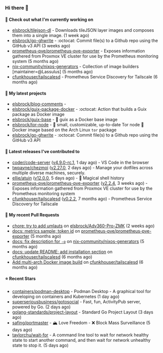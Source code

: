 ### Hi there 👋

#### 👷 Check out what I'm currently working on

- [elsbrock/tilejson-dl](https://github.com/elsbrock/tilejson-dl) - Downloads tileJSON layer images and composes them into a single image. (1 week ago)
- [elsbrock/go-ghwrite](https://github.com/elsbrock/go-ghwrite) - :octocat: Commit file(s) to a Github repo using the GitHub v3 API (3 weeks ago)
- [prometheus-pve/prometheus-pve-exporter](https://github.com/prometheus-pve/prometheus-pve-exporter) - Exposes information gathered from Proxmox VE cluster for use by the Prometheus monitoring system (5 months ago)
- [nix-community/nixos-generators](https://github.com/nix-community/nixos-generators) - Collection of image builders [maintainer=@Lassulus] (5 months ago)
- [cfunkhouser/tailscalesd](https://github.com/cfunkhouser/tailscalesd) - Prometheus Service Discovery for Tailscale (6 months ago)

#### 🌱 My latest projects

- [elsbrock/blog-comments](https://github.com/elsbrock/blog-comments) - 
- [elsbrock/guix-package-docker](https://github.com/elsbrock/guix-package-docker) - :octocat: Action that builds a Guix package as Docker image
- [elsbrock/guix-base](https://github.com/elsbrock/guix-base) - :whale: guix as a Docker base image
- [elsbrock/tor-node](https://github.com/elsbrock/tor-node) - :rocket: small, customizable, up-to-date Tor node :whale: Docker image based on the Arch Linux `tor` package
- [elsbrock/go-ghwrite](https://github.com/elsbrock/go-ghwrite) - :octocat: Commit file(s) to a Github repo using the GitHub v3 API

#### 🔭 Latest releases I've contributed to

- [coder/code-server](https://github.com/coder/code-server) ([v4.9.0-rc.1](https://github.com/coder/code-server/releases/tag/v4.9.0-rc.1), 1 day ago) - VS Code in the browser
- [twpayne/chezmoi](https://github.com/twpayne/chezmoi) ([v2.27.0](https://github.com/twpayne/chezmoi/releases/tag/v2.27.0), 2 days ago) - Manage your dotfiles across multiple diverse machines, securely.
- [ellie/atuin](https://github.com/ellie/atuin) ([v12.0.0](https://github.com/ellie/atuin/releases/tag/v12.0.0), 5 days ago) - 🐢 Magical shell history
- [prometheus-pve/prometheus-pve-exporter](https://github.com/prometheus-pve/prometheus-pve-exporter) ([v2.2.4](https://github.com/prometheus-pve/prometheus-pve-exporter/releases/tag/v2.2.4), 3 weeks ago) - Exposes information gathered from Proxmox VE cluster for use by the Prometheus monitoring system
- [cfunkhouser/tailscalesd](https://github.com/cfunkhouser/tailscalesd) ([v0.2.2](https://github.com/cfunkhouser/tailscalesd/releases/tag/v0.2.2), 7 months ago) - Prometheus Service Discovery for Tailscale

#### 🔨 My recent Pull Requests

- [chore: try to add umlauts](https://github.com/elsbrock/Adv360-Pro-ZMK/pull/1) on [elsbrock/Adv360-Pro-ZMK](https://github.com/elsbrock/Adv360-Pro-ZMK) (2 weeks ago)
- [docs: metrics sample; token id](https://github.com/prometheus-pve/prometheus-pve-exporter/pull/114) on [prometheus-pve/prometheus-pve-exporter](https://github.com/prometheus-pve/prometheus-pve-exporter) (5 months ago)
- [docs: fix description for `-o`](https://github.com/nix-community/nixos-generators/pull/154) on [nix-community/nixos-generators](https://github.com/nix-community/nixos-generators) (5 months ago)
- [docs: update README: add installation section](https://github.com/cfunkhouser/tailscalesd/pull/9) on [cfunkhouser/tailscalesd](https://github.com/cfunkhouser/tailscalesd) (6 months ago)
- [Add multi-arch Docker image build](https://github.com/cfunkhouser/tailscalesd/pull/8) on [cfunkhouser/tailscalesd](https://github.com/cfunkhouser/tailscalesd) (6 months ago)

#### ⭐ Recent Stars

- [containers/podman-desktop](https://github.com/containers/podman-desktop) - Podman Desktop - A graphical tool for developing on containers and Kubernetes (1 day ago)
- [superseriousbusiness/gotosocial](https://github.com/superseriousbusiness/gotosocial) - Fast, fun, ActivityPub server, powered by Go. (2 days ago)
- [golang-standards/project-layout](https://github.com/golang-standards/project-layout) - Standard Go Project Layout (3 days ago)
- [safing/portmaster](https://github.com/safing/portmaster) - 🏔 Love Freedom - ❌ Block Mass Surveillance (5 days ago)
- [taylorchu/wait-for](https://github.com/taylorchu/wait-for) - A command line tool to wait for network healthy state to start another command, and then wait for network unhealthy state to stop it. (5 days ago)
